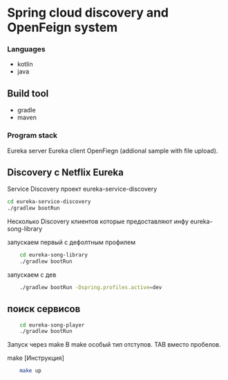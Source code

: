 # Spring cloud discovery and OpenFeign system

### Languages 
* kotlin 
* java 

## Build tool
* gradle 
* maven

### Program stack 
Eureka server
Eureka client
OpenFiegn (addional sample with file upload).

## Discovery с Netflix Eureka


Service Discovery
проект 
eureka-service-discovery

```bash
cd eureka-service-discovery
./gradlew bootRun

```


Несколько Discovery клиентов которые предоставляют инфу 
eureka-song-library

запускаем первый с дефолтным профилем 
```bash
	cd eureka-song-library
	./gradlew bootRun
```
запускаем с дев 

```bash
	./gradlew bootRun -Dspring.profiles.active=dev  
```

## поиск сервисов
```bash 
	cd eureka-song-player
	./gradlew bootRun   
```

Запуск через make 
В make особый тип отступов. TAB вместо пробелов. 

make [Инструкция]

```bash
	make up
```


